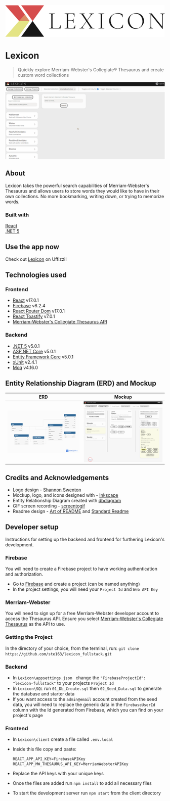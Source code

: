 ![Lexicon Logo](/docs/readme_logo-title.svg)
# Lexicon
> Quickly explore Merriam-Webster's Collegiate® Thesaurus and create custom word collections 

![Lexicon Demo GIF](/docs/readme_demo.gif)

## About
Lexicon takes the powerful search capabilities of Merriam-Webster's Thesaurus and allows users to store words they would like to have in their own collections. No more bookmarking, writing down, or trying to memorize words.

### Built with
[React](https://reactjs.org/) <br>
[.NET 5](https://dotnet.microsoft.com/) <br>

## Use the app now
Check out [Lexicon](http://rapid-dawn-5896.xt4rmvl1.uffizziapp.com/auth) on Uffizzi! <br>

## Technologies used
### Frontend
- [React](https://reactjs.org/) v17.0.1 <br>
- [Firebase](https://firebase.google.com/) v8.2.4 <br>
- [React Router Dom](https://reactrouter.com/) v17.0.1 <br>
- [React Toastify](https://fkhadra.github.io/react-toastify/introduction/) v7.0.1 <br>
- [Merriam-Webster's Collegiate Thesaurus API](https://dictionaryapi.com/products/api-collegiate-thesaurus) <br>

### Backend
- [.NET 5](https://dotnet.microsoft.com/) v5.0.1 <br>
- [ASP.NET Core](https://dotnet.microsoft.com/apps/aspnet) v5.0.1 <br>
- [Entity Framework Core](https://entityframeworkcore.com/) v5.0.1 <br>
- [xUnit](https://xunit.net/) v2.4.1 <br>
- [Moq](https://github.com/moq/moq4) v4.16.0 <br>

## Entity Relationship Diagram (ERD) and Mockup
|ERD|Mockup|
| ----- | ----- |
| ![Entity Relationship Diagram](/docs/readme_erd.png) | ![Mockup](/docs/readme_mockup.png)
## Credits and Acknowledgements
- Logo design - [Shannon Swenton](https://www.linkedin.com/in/shannon-swenton-aa5356176/) <br>
- Mockup, logo, and icons designed with - [Inkscape](https://inkscape.org/) <br>
- Entity Relationship Diagram created with [dbdiagram](https://dbdiagram.io/) <br>
- GIF screen recording - [screentogif](https://www.screentogif.com/) <br>
- Readme design - [Art of README](https://github.com/noffle/art-of-readme#readme) and [Standard Readme](https://github.com/RichardLitt/standard-readme) <br>

## Developer setup
Instructions for setting up the backend and frontend for furthering Lexicon's development.

### Firebase
You will need to create a Firebase project to have working authentication and authorization.
- Go to [Firebase](https://firebase.google.com/) and create a project (can be named anything)
- In the project settings, you will need your ```Project Id``` and ```Web API Key```

### Merriam-Webster
You will need to sign up for a free Merriam-Webster developer account to access the Thesaurus API. Ensure you select [Merriam-Webster's Collegiate Thesaurus](https://dictionaryapi.com/products/api-collegiate-thesaurus) as the API to use.

### Getting the Project
In the directory of your choice, from the terminal, run:
```git clone https://github.com/ste163/lexicon_fullstack.git```

### Backend
- In ```Lexicon\appsettings.json ``` change the ```"FirebaseProjectId": "lexicon-fullstack"``` to your projects ```Project Id```
- In ```Lexicon\SQL``` run ```01_Db_Create.sql``` then ```02_Seed_Data.sql``` to generate the database and starter data
- If you want access to the ```admin@email``` account created from the seed data, you will need to replace the generic data in the ```FirebaseUserId``` column with the Id generated from Firebase, which you can find on your project's page

### Frontend
- In ```Lexicon\client``` create a file called ```.env.local```
- Inside this file copy and paste: 

    ```
    REACT_APP_API_KEY=FirebaseAPIKey
    REACT_APP_MW_THESAURUS_API_KEY=MerriamWebsterAPIKey
    ```
- Replace the API keys with your unique keys
- Once the files are added run ```npm install``` to add all necessary files
- To start the development server run ```npm start``` from the client directory